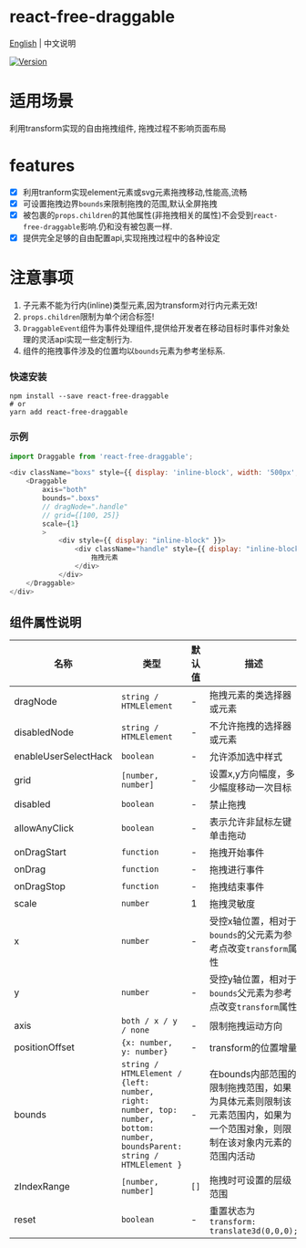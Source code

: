 # react-free-draggable

[English](./README.md) | 中文说明

[![Version](https://img.shields.io/badge/version-6.0.7-green)](https://www.npmjs.com/package/react-free-draggable)

# 适用场景

利用transform实现的自由拖拽组件, 拖拽过程不影响页面布局

# features

- [x] 利用tranform实现element元素或svg元素拖拽移动,性能高,流畅
- [x] 可设置拖拽边界`bounds`来限制拖拽的范围,默认全屏拖拽
- [x] 被包裹的`props.children`的其他属性(非拖拽相关的属性)不会受到`react-free-draggable`影响.仍和没有被包裹一样.
- [x] 提供完全足够的自由配置api,实现拖拽过程中的各种设定

# 注意事项

1. 子元素不能为行内(inline)类型元素,因为transform对行内元素无效!
2. `props.children`限制为单个闭合标签!
3. `DraggableEvent`组件为事件处理组件,提供给开发者在移动目标时事件对象处理的灵活api实现一些定制行为.
4. 组件的拖拽事件涉及的位置均以`bounds`元素为参考坐标系.

### 快速安装
```
npm install --save react-free-draggable
# or
yarn add react-free-draggable
```

### 示例
```javascript
import Draggable from 'react-free-draggable';

<div className="boxs" style={{ display: 'inline-block', width: '500px', background: "red" }}>
    <Draggable
        axis="both"
        bounds=".boxs"
        // dragNode=".handle"
        // grid={[100, 25]}
        scale={1}
        >
            <div style={{ display: "inline-block" }}>
                <div className="handle" style={{ display: "inline-block", width: "80px",background: "blue", cursor: "pointer", height: "100%" }} type="default" onClick={this.clickToast}>
                    拖拽元素
                </div>
            </div>
    </Draggable>
</div>
```

## 组件属性说明

| 名称                          | 类型                  | 默认值                                                         | 描述                                                                                                      |
| ----------------------------- | --------------------- | -------------------------------------------------------------- | --------------------------------------------------------------------------------------------------------- |
| dragNode                      | `string / HTMLElement`            | -                                                  | 拖拽元素的类选择器或元素                                                                                  |
| disabledNode                  | `string / HTMLElement`            | -                                                  | 不允许拖拽的选择器或元素                                                                              |
| enableUserSelectHack          | `boolean`                         | -                                                  | 允许添加选中样式                                                  |
| grid                          | `[number, number]`                | -                                                  | 设置x,y方向幅度，多少幅度移动一次目标                                                                              |
| disabled                      | `boolean`                         | -                                                  | 禁止拖拽                                                                                          |
| allowAnyClick                 | `boolean`                         | -                                                  | 表示允许非鼠标左键单击拖动                                                                                          |
| onDragStart                   | `function`                        | -                                                  | 拖拽开始事件                                                                                           |
| onDrag                        | `function`                        | -                                                  | 拖拽进行事件                      |
| onDragStop                    | `function`                        | -                                                  | 拖拽结束事件                                                                                  |
| scale                         | `number`                          | 1                                                  | 拖拽灵敏度                                                                                  |
| x                             | `number`                          | -                                                  | 受控x轴位置，相对于`bounds`的父元素为参考点改变`transform`属性                                                                                  |
| y                             | `number`                          | -                                                  | 受控y轴位置，相对于`bounds`父元素为参考点改变`transform`属性                                                                                  |
| axis                          | `both / x / y / none`             | -                                                  | 限制拖拽运动方向                                                                                  |
| positionOffset                | `{x: number, y: number}`          | -                                                  | transform的位置增量                                                                                  |
| bounds                        | `string / HTMLElement / {left: number, right: number, top: number, bottom: number, boundsParent: string / HTMLElement }`                   | -     | 在bounds内部范围的限制拖拽范围，如果为具体元素则限制该元素范围内，如果为一个范围对象，则限制在该对象内元素的范围内活动                                                                                          |
| zIndexRange                   | `[number, number]`                | `[]`                                               | 拖拽时可设置的层级范围                                                                                          |
| reset                   | `boolean`                | -                                               | 重置状态为 `transform: translate3d(0,0,0);`                                 |


